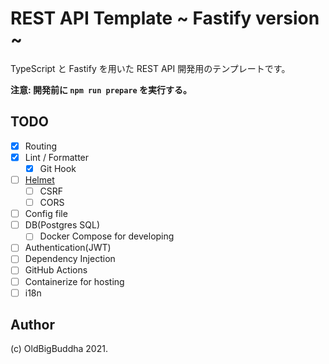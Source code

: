 # REST API Template ~ Fastify version ~

TypeScript と Fastify を用いた REST API 開発用のテンプレートです。

**注意: 開発前に `npm run prepare` を実行する。**

## TODO

- [x] Routing
- [x] Lint / Formatter
  - [x] Git Hook
- [ ] [Helmet](https://github.com/fastify/fastify-helmet)
  - [ ] CSRF
  - [ ] CORS
- [ ] Config file
- [ ] DB(Postgres SQL)
  - [ ] Docker Compose for developing
- [ ] Authentication(JWT)
- [ ] Dependency Injection
- [ ] GitHub Actions
- [ ] Containerize for hosting
- [ ] i18n

## Author

(c) OldBigBuddha 2021.
